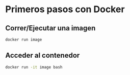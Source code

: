 # Primeros pasos con Docker

## Correr/Ejecutar una imagen

```bash
docker run image
```

## Acceder al contenedor
```bash
docker run -it image bash
```

